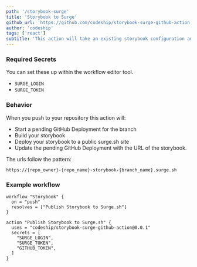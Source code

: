 ```yaml
---
path: '/storybook-surge'
title: 'Storybook to Surge'
github_url: 'https://github.com/codeship/storybook-surge-github-action'
author: 'codeship'
tags: ['react']
subtitle: 'This action will take an existing storybook configuration and deploy that storybook to branch specific static surge.sh sites. Intended to be set up on `push`.'
---
```


### Required Secrets

You can set these up within the workflow editor tool.

- `SURGE_LOGIN`
- `SURGE_TOKEN`

### Behavior

When you push to your repository this action will:

- Start a pending GitHub Deployment for the branch
- Build your storybook
- Deploy your storybook to a public surge.sh site
- Update the pending GitHub Deployment with the URL of the storybook.

The urls follow the pattern:

    https://{repo_owner}-{repo_name}-storybook-{branch_name}.surge.sh

### Example workflow

```
workflow "Storybook" {
  on = "push"
  resolves = ["Publish Storybook to Surge.sh"]
}

action "Publish Storybook to Surge.sh" {
  uses = "codeship/storybook-surge-github-action@0.0.1"
  secrets = [
    "SURGE_LOGIN",
    "SURGE_TOKEN",
    "GITHUB_TOKEN",
  ]
}
```
